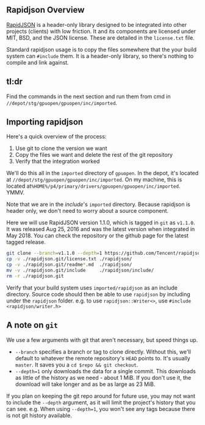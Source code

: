 
## Rapidjson Overview

[RapidJSON](http://rapidjson.org/) is a header-only library designed to be
integrated into other projects (clients) with low friction. It and its
components are licensed under MIT, BSD, and the JSON license. These are detailed
in the `license.txt` file.

Standard rapidjson usage is to copy the files somewhere that the your build
system can `#include` them. It is a header-only library, so there's nothing to
compile and link against.

## tl:dr

Find the commands in the next section and run them from cmd in
`//depot/stg/gpuopen/gpuopen/inc/imported`.

## Importing rapidjson

Here's a quick overview of the process:

1. Use git to clone the version we want
2. Copy the files we want and delete the rest of the git repository
5. Verify that the integration worked

We'll do this all in the `imported` directory of `gpuopen`. In the depot, it's
located at `//depot/stg/gpuopen/gpuopen/inc/imported`. On my machine,
this is located at`%HOME%/p4/primary/drivers/gpuopen/gpuopen/inc/imported`.
YMMV.

Note that we are in the *include*'s `imported` directory. Because rapidjson is
header only, we don't need to worry about a source component.

Here we will use RapidJSON version 1.1.0, which is tagged in `git` as `v1.1.0`.
It was released Aug 25, 2016 and was the latest version when integrated in May
2018.
You can check the repository or the github page for the latest tagged release.

```bash
git clone --branch=v1.1.0 --depth=1 https://github.com/Tencent/rapidjson.git rapidjson.git
cp -v ./rapidjson.git/license.txt ./rapidjson/
cp -v ./rapidjson.git/readme*.md  ./rapidjson/
mv -v ./rapidjson.git/include     ./rapidjson/include/
rm -r ./rapidjson.git
```
Verify that your build system uses `imported/rapidjson` as an include directory.
Source code should then be able to use `rapidjson` by including under the
`rapidjson` folder.
e.g. to use `rapidjson::Writer<>`, use `#include <rapidjson/writer.h>`

## A note on `git`

We use a few arguments with git that aren't necessary, but speed things up.

- `--branch` specifies a branch or tag to clone directly. Without this, we'll
default to whatever the remote repository's `HEAD` points to. It's usually
`master`. It saves you a `cd $repo && git checkout`.
- `--depth=1` only downloads the data for a single commit. This downloads as
little of the history as we need - about 1 MiB. If you don't use it, the
download will take longer and as be as large as 23 MiB.

If you plan on keeping the git repo around for future use, you may not want to
include the `--depth` argument, as it will limit the project's history that you
can see. e.g. When using  `--depth=1`, you won't see any tags because there is
not git history available.
